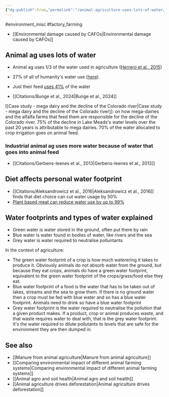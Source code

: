 ```yaml
---
{"dg-publish":true,"permalink":"/animal-agriculture-uses-lots-of-water/","created":"2024-04-22T23:47:31.000+01:00","updated":"2025-10-10T23:48:44.690+01:00"}
---
```


#environment_misc #factory_farming 

- [[Environmental damage caused by CAFOs\|Environmental damage caused by CAFOs]]
## Animal ag uses lots of water
- Animal ag uses 1/3 of the water used in agriculture ([Herrero et al., 2015](https://www.annualreviews.org/content/journals/10.1146/annurev-environ-031113-093503))
- 27% of all of humanity's water use ([here](https://www.faunajournal.com/archives/2020/vol7issue1/PartB/7-1-18-591.pdf?utm_source=chatgpt.com)).
- Just their feed [uses 41%](https://agupubs.onlinelibrary.wiley.com/doi/full/10.1029/2019WR026995?utm_source=chatgpt.com) of the water

- [[Citations/Bunge et al., 2024\|Bunge et al., 2024]]

[[Case study - mega dairy and the decline of the Colorado river\|Case study - mega dairy and the decline of the Colorado river]]: on how mega-dairies and the alfalfa farms that feed them are responsible for the decline of the Colorado river. 75% of the decline in Lake Meads's water levels over the past 20 years is attributable to mega dairies. 70% of the water allocated to crop irrigation goes on animal feed.
### Industrial animal ag uses more water because of water that goes into animal feed
- [[Citations/Gerbens-leenes et al., 2013\|Gerbens-leenes et al., 2013]]

## Diet affects personal water footprint
- [[Citations/Aleksandrowicz et al., 2016\|Aleksandrowicz et al., 2016]] finds that diet choice can cut water usage by 50%
- [Plant based meat can reduce water use by up to 99%](https://gfi.org/wp-content/uploads/2024/02/Environmental-benefits-of-alternative-proteins-Dec-2023.pdf)

## Water footprints and types of water explained
- Green water is water stored in the ground, often put there by rain
- Blue water is water found in bodies of water, like rivers and the sea
- Grey water is water required to neutralise polluntants

In the context of agriculture:
- The green water footprint of a crop is how much waterering it takes to produce it. Obviously animals do not absorb water from the ground, but because they eat crops, animals do have a green water footprint, equivalent to the green water footprint of the crops/grass/food else they eat.
- Blue water footprint of a food is the water that has to be taken out of lakes, streams and the sea to grow them. If there is no ground water then a crop must be fed with blue water and so has a blue water footprint. Animals need to drink so have a blue water footprint
- Grey water footprint is the water required to neutralise the pollution that a given product makes. If a product, crop or animal produces waste, and that waste requires water to deal with, that is the grey water footprint. It's the water required to dilute pollutants to levels that are safe for the environment they are then dumped in.

## See also
- [[Manure from animal agriculture\|Manure from animal agriculture]]
- [[Comparing environmental impact of different animal farming systems\|Comparing environmental impact of different animal farming systems]]
- [[Animal agro and soil health\|Animal agro and soil health]]
- [[Animal agriculture drives deforestation\|Animal agriculture drives deforestation]]